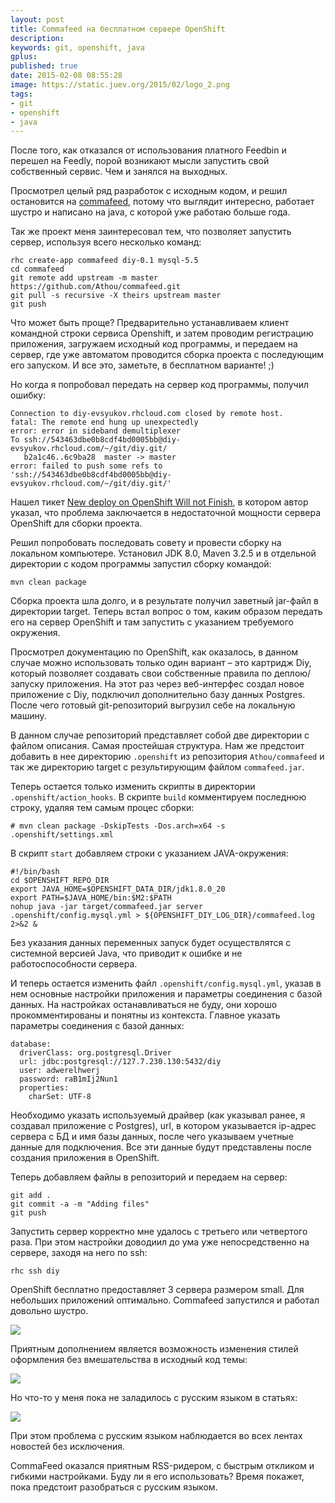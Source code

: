 ```yaml
---
layout: post
title: Commafeed на бесплатном сервере OpenShift
description:
keywords: git, openshift, java
gplus:
published: true
date: 2015-02-08 08:55:28
image: https://static.juev.org/2015/02/logo_2.png
tags:
- git
- openshift
- java
---
```


После того, как отказался от использования платного Feedbin и перешел на Feedly, порой возникают мысли запустить свой собственный сервис. Чем и занялся на выходных.

Просмотрел целый ряд разработок с исходным кодом, и решил остановится на [commafeed](https://github.com/Athou/commafeed), потому что выглядит интересно, работает шустро и написано на java, с которой уже работаю больше года.

Так же проект меня заинтересовал тем, что позволяет запустить сервер, используя всего несколько команд:

	rhc create-app commafeed diy-0.1 mysql-5.5
	cd commafeed
	git remote add upstream -m master https://github.com/Athou/commafeed.git
	git pull -s recursive -X theirs upstream master
	git push

Что может быть проще? Предварительно устанавливаем клиент командной строки сервиса Openshift, и затем проводим регистрацию приложения, загружаем исходный код программы, и передаем на сервер, где уже автоматом проводится сборка проекта с последующим его запуском. И все это, заметьте, в бесплатном варианте! ;)

Но когда я попробовал передать на сервер код программы, получил ошибку:

	Connection to diy-evsyukov.rhcloud.com closed by remote host.
	fatal: The remote end hung up unexpectedly
	error: error in sideband demultiplexer
	To ssh://543463dbe0b8cdf4bd0005bb@diy-evsyukov.rhcloud.com/~/git/diy.git/
	   b2a1c46..6c9ba28  master -> master
	error: failed to push some refs to 'ssh://543463dbe0b8cdf4bd0005bb@diy-evsyukov.rhcloud.com/~/git/diy.git/'

Нашел тикет [New deploy on OpenShift Will not Finish](https://github.com/Athou/commafeed/issues/637), в котором автор указал, что проблема заключается в недостаточной мощности сервера OpenShift для сборки проекта.

Решил попробовать последовать совету и провести сборку на локальном компьютере. Установил JDK 8.0, Maven 3.2.5 и в отдельной директории с кодом программы запустил сборку командой:

	mvn clean package

Сборка проекта шла долго, и в результате получил заветный jar-файл в директории target. Теперь встал вопрос о том, каким образом передать его на сервер OpenShift и там запустить с указанием требуемого окружения.

Просмотрел документацию по OpenShift, как оказалось, в данном случае можно использовать только один вариант – это картридж Diy, который позволяет создавать свои собственные правила по деплою/запуску приложения. На этот раз через веб-интерфес создал новое приложение с Diy, подключил дополнительно базу данных Postgres. После чего готовый git-репозиторий выгрузил себе на локальную машину.

В данном случае репозиторий представляет собой две директории с файлом описания. Самая простейшая структура. Нам же предстоит добавить в нее директорию `.openshift` из репозитория `Athou/commafeed` и так же директорию target c результирующим файлом `commafeed.jar`.

Теперь остается только изменить скрипты в директории `.openshift/action_hooks`. В скрипте `build` комментируем последнюю строку, удаляя тем самым процес сборки:

	# mvn clean package -DskipTests -Dos.arch=x64 -s .openshift/settings.xml

В скрипт `start` добавляем строки с указанием JAVA-окружения:

	#!/bin/bash
	cd $OPENSHIFT_REPO_DIR
	export JAVA_HOME=$OPENSHIFT_DATA_DIR/jdk1.8.0_20
	export PATH=$JAVA_HOME/bin:$M2:$PATH
	nohup java -jar target/commafeed.jar server .openshift/config.mysql.yml > ${OPENSHIFT_DIY_LOG_DIR}/commafeed.log 2>&2 &

Без указания данных переменных запуск будет осуществлятся с системной версией Java, что приводит к ошибке и не работоспособности сервера.

И теперь остается изменить файл `.openshift/config.mysql.yml`, указав в нем основные настройки приложения и параметры соединения с базой данных. На настройках останавливаться не буду, они хорошо прокомментированы и понятны из контекста. Главное указать параметры соединения с базой данных:

	database:
	  driverClass: org.postgresql.Driver
	  url: jdbc:postgresql://127.7.230.130:5432/diy
	  user: adwerelhwerj
	  password: raB1mIj2Nun1
	  properties:
    	charSet: UTF-8

Необходимо указать используемый драйвер (как указывал ранее, я создавал приложение с Postgres), url, в котором указывается ip-адрес сервера с БД и имя базы данных, после чего указываем учетные данные для подключения. Все эти данные будут представлены после создания приложения в OpenShift.

Теперь добавляем файлы в репозиторий и передаем на сервер:

	git add .
    git commit -a -m "Adding files"
    git push

Запустить сервер корректно мне удалось с третьего или четвертого раза. При этом настройки доводиил до ума уже непосредственно на сервере, заходя на него по ssh:

	rhc ssh diy

OpenShift бесплатно предоставляет 3 сервера размером small. Для небольших приложений оптимально. Commafeed запустился и работал довольно шустро.

[![](https://static.juev.org/2015/02/commafeed.png)](https://static.juev.org/2015/02/commafeed.png)

Приятным дополнением является возможность изменения стилей оформления без вмешательства в исходный код темы:

[![](https://static.juev.org/2015/02/settings.png)](https://static.juev.org/2015/02/settings.png)

Но что-то у меня пока не заладилось с русским языком в статьях:

[![](https://static.juev.org/2015/02/russian.png)](https://static.juev.org/2015/02/russian.png)

При этом проблема с русским языком наблюдается во всех лентах новостей без исключения.

CommaFeed оказался приятным RSS-ридером, с быстрым откликом и гибкими настройками. Буду ли я его использовать? Время покажет, пока предстоит разобраться с русским языком.
